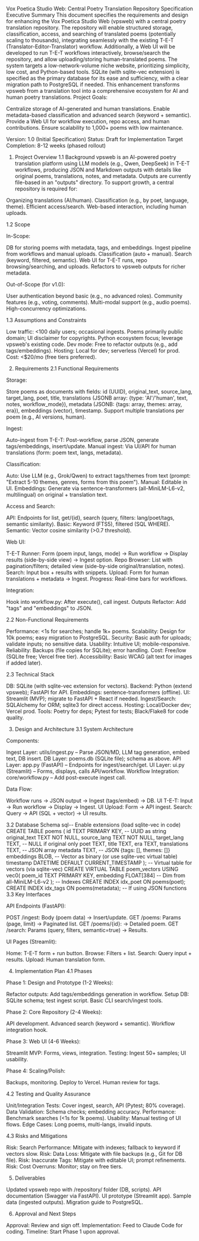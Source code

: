 Vox Poetica Studio Web: Central Poetry Translation Repository Specification
Executive Summary
This document specifies the requirements and design for enhancing the Vox Poetica Studio Web (vpsweb) with a central poetry translation repository. The repository will enable structured storage, classification, access, and searching of translated poems (potentially scaling to thousands), integrating seamlessly with the existing T-E-T (Translator-Editor-Translator) workflow. Additionally, a Web UI will be developed to run T-E-T workflows interactively, browse/search the repository, and allow uploading/storing human-translated poems.
The system targets a low-network-volume niche website, prioritizing simplicity, low cost, and Python-based tools. SQLite (with sqlite-vec extension) is specified as the primary database for its ease and sufficiency, with a clear migration path to PostgreSQL if needed. This enhancement transforms vpsweb from a translation tool into a comprehensive ecosystem for AI and human poetry translations.
Project Goals:

Centralize storage of AI-generated and human translations.
Enable metadata-based classification and advanced search (keyword + semantic).
Provide a Web UI for workflow execution, repo access, and human contributions.
Ensure scalability to 1,000+ poems with low maintenance.

Version: 1.0 (Initial Specification)
Status: Draft for Implementation
Target Completion: 8-12 weeks (phased rollout)
1. Project Overview
1.1 Background
vpsweb is an AI-powered poetry translation platform using LLM models (e.g., Qwen, DeepSeek) in T-E-T workflows, producing JSON and Markdown outputs with details like original poems, translations, notes, and metadata. Outputs are currently file-based in an "outputs" directory.
To support growth, a central repository is required for:

Organizing translations (AI/human).
Classification (e.g., by poet, language, theme).
Efficient access/search.
Web-based interaction, including human uploads.

1.2 Scope

In-Scope:

DB for storing poems with metadata, tags, and embeddings.
Ingest pipeline from workflows and manual uploads.
Classification (auto + manual).
Search (keyword, filtered, semantic).
Web UI for T-E-T runs, repo browsing/searching, and uploads.
Refactors to vpsweb outputs for richer metadata.


Out-of-Scope (for v1.0):

User authentication beyond basic (e.g., no advanced roles).
Community features (e.g., voting, comments).
Multi-modal support (e.g., audio poems).
High-concurrency optimizations.



1.3 Assumptions and Constraints

Low traffic: <100 daily users; occasional ingests.
Poems primarily public domain; UI disclaimer for copyrights.
Python ecosystem focus; leverage vpsweb's existing code.
Dev mode: Free to refactor outputs (e.g., add tags/embeddings).
Hosting: Local for dev; serverless (Vercel) for prod.
Cost: <$20/mo (free tiers preferred).

2. Requirements
2.1 Functional Requirements

Storage:

Store poems as documents with fields: id (UUID), original_text, source_lang, target_lang, poet, title, translations (JSONB array: {type: 'AI'/'human', text, notes, workflow_mode}), metadata (JSONB: {tags: array, themes: array, era}), embeddings (vector), timestamp.
Support multiple translations per poem (e.g., AI versions, human).


Ingest:

Auto-ingest from T-E-T: Post-workflow, parse JSON, generate tags/embeddings, insert/update.
Manual ingest: Via UI/API for human translations (form: poem text, langs, metadata).


Classification:

Auto: Use LLM (e.g., Grok/Qwen) to extract tags/themes from text (prompt: "Extract 5-10 themes, genres, forms from this poem").
Manual: Editable in UI.
Embeddings: Generate via sentence-transformers (all-MiniLM-L6-v2, multilingual) on original + translation text.


Access and Search:

API: Endpoints for list, get/{id}, search (query, filters: lang/poet/tags, semantic similarity).
Basic: Keyword (FTS5), filtered (SQL WHERE).
Semantic: Vector cosine similarity (>0.7 threshold).


Web UI:

T-E-T Runner: Form (poem input, langs, mode) → Run workflow → Display results (side-by-side view) → Ingest option.
Repo Browser: List with pagination/filters; detailed view (side-by-side original/translation, notes).
Search: Input box + results with snippets.
Upload: Form for human translations + metadata → Ingest.
Progress: Real-time bars for workflows.


Integration:

Hook into workflow.py: After execute(), call ingest.
Outputs Refactor: Add "tags" and "embeddings" to JSON.



2.2 Non-Functional Requirements

Performance: <1s for searches; handle 1k+ poems.
Scalability: Design for 10k poems; easy migration to PostgreSQL.
Security: Basic auth for uploads; validate inputs; no sensitive data.
Usability: Intuitive UI; mobile-responsive.
Reliability: Backups (file copies for SQLite); error handling.
Cost: Free/low (SQLite free; Vercel free tier).
Accessibility: Basic WCAG (alt text for images if added later).

2.3 Technical Stack

DB: SQLite (with sqlite-vec extension for vectors).
Backend: Python (extend vpsweb); FastAPI for API.
Embeddings: sentence-transformers (offline).
UI: Streamlit (MVP); migrate to FastAPI + React if needed.
Ingest/Search: SQLAlchemy for ORM; sqlite3 for direct access.
Hosting: Local/Docker dev; Vercel prod.
Tools: Poetry for deps; Pytest for tests; Black/Flake8 for code quality.

3. Design and Architecture
3.1 System Architecture

Components:

Ingest Layer: utils/ingest.py – Parse JSON/MD, LLM tag generation, embed text, DB insert.
DB Layer: poems.db (SQLite file); schema as above.
API Layer: app.py (FastAPI) – Endpoints for ingest/search/get.
UI Layer: ui.py (Streamlit) – Forms, displays, calls API/workflow.
Workflow Integration: core/workflow.py – Add post-execute ingest call.


Data Flow:

Workflow runs → JSON output → Ingest (tags/embed) → DB.
UI T-E-T: Input → Run workflow → Display → Ingest.
UI Upload: Form → API ingest.
Search: Query → API (SQL + vector) → UI results.



3.2 Database Schema
sql-- Enable extensions (load sqlite-vec in code)
CREATE TABLE poems (
    id TEXT PRIMARY KEY,  -- UUID as string
    original_text TEXT NOT NULL,
    source_lang TEXT NOT NULL,
    target_lang TEXT,  -- NULL if original only
    poet TEXT,
    title TEXT,
    era TEXT,
    translations TEXT,  -- JSON array
    metadata TEXT,      -- JSON {tags: [], themes: []}
    embeddings BLOB,    -- Vector as binary (or use sqlite-vec virtual table)
    timestamp DATETIME DEFAULT CURRENT_TIMESTAMP
);
-- Virtual table for vectors (via sqlite-vec)
CREATE VIRTUAL TABLE poem_vectors USING vec0(
    poem_id TEXT PRIMARY KEY,
    embedding FLOAT[384]  -- Dim from all-MiniLM-L6-v2
);
-- Indexes
CREATE INDEX idx_poet ON poems(poet);
CREATE INDEX idx_tags ON poems(metadata);  -- If using JSON functions
3.3 Key Interfaces

API Endpoints (FastAPI):

POST /ingest: Body (poem data) → Insert/update.
GET /poems: Params (page, limit) → Paginated list.
GET /poems/{id}: → Detailed poem.
GET /search: Params (query, filters, semantic=true) → Results.


UI Pages (Streamlit):

Home: T-E-T form + run button.
Browse: Filters + list.
Search: Query input + results.
Upload: Human translation form.



4. Implementation Plan
4.1 Phases

Phase 1: Design and Prototype (1-2 Weeks):

Refactor outputs: Add tags/embeddings generation in workflow.
Setup DB: SQLite schema; test ingest script.
Basic CLI search/ingest tools.


Phase 2: Core Repository (2-4 Weeks):

API development.
Advanced search (keyword + semantic).
Workflow integration hook.


Phase 3: Web UI (4-6 Weeks):

Streamlit MVP: Forms, views, integration.
Testing: Ingest 50+ samples; UI usability.


Phase 4: Scaling/Polish:

Backups, monitoring.
Deploy to Vercel.
Human review for tags.



4.2 Testing and Quality Assurance

Unit/Integration Tests: Cover ingest, search, API (Pytest; 80% coverage).
Data Validation: Schema checks; embedding accuracy.
Performance: Benchmark searches (<1s for 1k poems).
Usability: Manual testing of UI flows.
Edge Cases: Long poems, multi-langs, invalid inputs.

4.3 Risks and Mitigations

Risk: Search Performance: Mitigate with indexes; fallback to keyword if vectors slow.
Risk: Data Loss: Mitigate with file backups (e.g., Git for DB file).
Risk: Inaccurate Tags: Mitigate with editable UI; prompt refinements.
Risk: Cost Overruns: Monitor; stay on free tiers.

5. Deliverables

Updated vpsweb repo with /repository/ folder (DB, scripts).
API documentation (Swagger via FastAPI).
UI prototype (Streamlit app).
Sample data (ingested outputs).
Migration guide to PostgreSQL.

6. Approval and Next Steps

Approval: Review and sign off.
Implementation: Feed to Claude Code for coding.
Timeline: Start Phase 1 upon approval.
